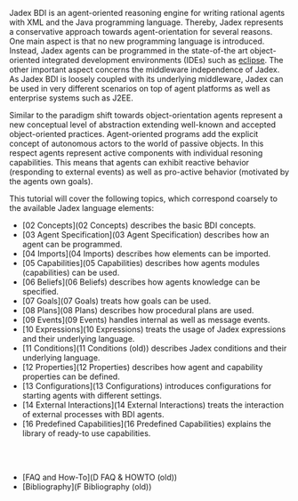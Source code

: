 Jadex BDI is an agent-oriented reasoning engine for writing rational agents with XML and the Java programming language. Thereby, Jadex represents a conservative approach towards agent-orientation for several reasons. One main aspect is that no new programming language is introduced. Instead, Jadex agents can be programmed in the state-of-the art object-oriented integrated development environments (IDEs) such as [eclipse](http://www.eclipse.org/). The other important aspect concerns the middleware independence of Jadex. As Jadex BDI is loosely coupled with its underlying middleware, Jadex can be used in very different scenarios on top of agent platforms as well as enterprise systems such as J2EE.



Similar to the paradigm shift towards object-orientation agents represent a new conceptual level of abstraction extending well-known and accepted object-oriented practices. Agent-oriented programs add the explicit concept of autonomous actors to the world of passive objects. In this respect agents represent active components with individual resoning capabilities. This means that agents can exhibit reactive behavior (responding to external events) as well as pro-active behavior (motivated by the agents own goals).



This tutorial will cover the following topics, which correspond coarsely to the available Jadex language elements:

-   [02 Concepts](02 Concepts) describes the basic BDI concepts.
-   [03 Agent Specification](03 Agent Specification) describes how an agent can be programmed.
-   [04 Imports](04 Imports) describes how elements can be imported.
-   [05 Capabilities](05 Capabilities) describes how agents modules (capabilities) can be used.
-   [06 Beliefs](06 Beliefs) describes how agents knowledge can be specified.
-   [07 Goals](07 Goals) treats how goals can be used.
-   [08 Plans](08 Plans) describes how procedural plans are used.
-   [09 Events](09 Events) handles internal as well as message events.
-   [10 Expressions](10 Expressions) treats the usage of Jadex expressions and their underlying language.
-   [11 Conditions](11 Conditions (old)) describes Jadex conditions and their underlying language.
-   [12 Properties](12 Properties) describes how agent and capability properties can be defined.
-   [13 Configurations](13 Configurations) introduces configurations for starting agents with different settings.
-   [14 External Interactions](14 External Interactions) treats the interaction of external processes with BDI agents.
-   [16 Predefined Capabilities](16 Predefined Capabilities) explains the library of ready-to use capabilities.


<br><br>


- [FAQ and How-To](D FAQ & HOWTO (old))
- [Bibliography](F Bibliography (old))

<!--

-   01 Introduction
-   02 Concepts
-   03 Agent Specification (old)
-   04 Imports (old)
-   05 Capabilities (old)
-   06 Beliefs (old)
-   07 Goals (old)
-   08 Plans (old)
-   09 Events (old)
-   10 Expressions (old)
-   11 Conditions (old)
-   12 Properties (old)
-   13 Configurations (old)
-   15 External Interactions (old)
-   16 Predefined Capabilities (old)
-   A Changes (old)
-   B Platform Adapters (old)
-   C Add-Ons (old)
-   D FAQ & HOWTO (old)
-   E Legal Notice (old)
-   F Bibliography (old)
-->

